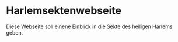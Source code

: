 # Harlemsektenwebseite
Diese Webseite soll einene Einblick in die Sekte des heiligen Harlems geben.
